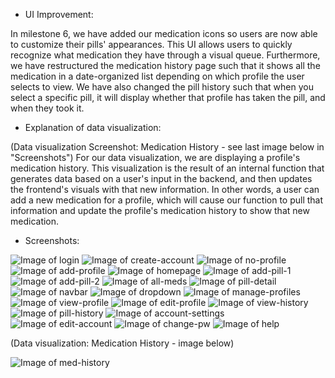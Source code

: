 - UI Improvement:

In milestone 6, we have added our medication icons so users are now able to customize their pills' appearances. This UI allows users to quickly recognize what medication they have through a visual queue. Furthermore, we have restructured the medication history page such that it shows all the medication in a date-organized list depending on which profile the user selects to view. We have also changed the pill history such that when you select a specific pill, it will display whether that profile has taken the pill, and when they took it.

- Explanation of data visualization:

(Data visualization Screenshot: Medication History - see last image below in "Screenshots")
For our data visualization, we are displaying a profile's medication history. This visualization is the result of an internal function that generates data based on a user's input in the backend, and then updates the frontend's visuals with that new information. In other words, a user can add a new medication for a profile, which will cause our function to pull that information and update the profile's medication history to show that new medication.


- Screenshots:

![Image of login](screenshots/login.png)
![Image of create-account](screenshots/create-account.png)
![Image of no-profile](screenshots/no-profile.png)
![Image of add-profile](screenshots/add-profile.png)
![Image of homepage](screenshots/homepage.PNG)
![Image of add-pill-1](screenshots/add-pill-1.PNG)
![Image of add-pill-2](screenshots/add-pill-2.PNG)
![Image of all-meds](screenshots/all-meds.PNG)
![Image of pill-detail](screenshots/pill-detail.PNG)
![Image of navbar](screenshots/navbar.PNG)
![Image of dropdown](screenshots/dropdown.PNG)
![Image of manage-profiles](screenshots/manage-profiles.PNG)
![Image of view-profile](screenshots/view-profile.PNG)
![Image of edit-profile](screenshots/edit-profile.PNG)
![Image of view-history](screenshots/view-history.PNG)
![Image of pill-history](screenshots/pill-history.png)
![Image of account-settings](screenshots/account-settings.png)
![Image of edit-account](screenshots/edit-account.PNG)
![Image of change-pw](screenshots/change-pw.PNG)
![Image of help](screenshots/help.PNG)

(Data visualization: Medication History - image below)

![Image of med-history](screenshots/med-history.PNG)
